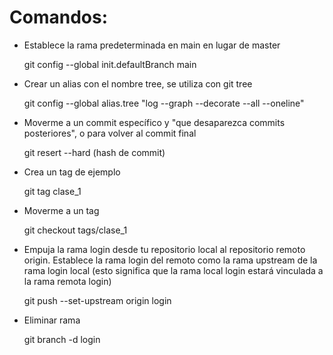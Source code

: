 # Comandos:

- Establece la rama predeterminada en main en lugar de master

  git config --global init.defaultBranch main

- Crear un alias con el nombre tree, se utiliza con git tree

  git config --global alias.tree "log --graph --decorate --all --oneline"

- Moverme a un commit específico y "que desaparezca commits posteriores", o para volver al commit final

  git resert --hard (hash de commit)

- Crea un tag de ejemplo

  git tag clase_1

- Moverme a un tag

  git checkout tags/clase_1

- Empuja la rama login desde tu repositorio local al repositorio remoto origin. Establece la rama login del remoto como la rama upstream de la rama login local (esto significa que la rama local login estará vinculada a la rama remota login)

  git push --set-upstream origin login

- Eliminar rama

  git branch -d login
